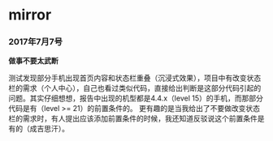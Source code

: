 # mirror

### 2017年7月7号

**做事不要太武断**  

​	测试发现部分手机出现首页内容和状态栏重叠（沉浸式效果），项目中有改变状态栏的需求（个人中心），自己也看过类似代码，直接给出判断是这部分代码引起的问题。
​	其实仔细想想，报告中出现的机型都是4.4.x（level 15）的手机，而那部分代码是有（level >= 21）的前置条件的。
​	更有趣的是当我给出了不要做改变状态栏的需求时，有人提出应该添加前置条件的时候，我还知道反驳说这个前置条件是有的（成吉思汗）。

